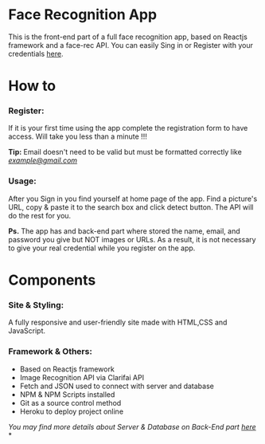 # Face Recognition App

This is the front-end part of a full face recognition app, based on Reactjs framework and a face-rec API. You can easily Sing in or Register with your credentials [here](https://nikos-face-rec-app.herokuapp.com/).

# How to
### Register:
If it is your first time using the app complete the registration form to have access. Will take you less than a minute !!! 

**Tip:** Email doesn't need to be valid but must be formatted correctly like *example@gmail.com*
### Usage:
After you Sign in you find yourself at home page of the app. Find a picture's URL, copy & paste it to the search box and click detect button. The API will do the rest for you.

**Ps.** The app has and back-end part where stored the name, email, and password you give but NOT images or URLs. As a result, it is not necessary to give your real credential while you register on the app.

# Components
### Site & Styling:
A fully responsive and user-friendly site made with HTML,CSS and JavaScript.

### Framework & Others:
* Based on Reactjs framework
* Image Recognition API via Clarifai API
* Fetch and JSON used to connect with server and database
* NPM & NPM Scripts installed
* Git as a source control method
* Heroku to deploy project online 

*You may find more details about Server & Database on Back-End part [here](https://github.com/nikosRepo/face-rec-api)* *
